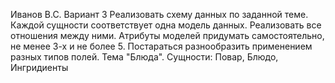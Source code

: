 Иванов В.С. Вариант 3
Реализовать схему данных по заданной теме. Каждой сущности соответствует одна модель данных.
Реализовать все отношения между ними. Атрибуты моделей придумать самостоятельно, не менее 3-х и не более 5. 
Постараться разнообразить применением разных типов полей.
Тема "Блюда". Сущности: Повар, Блюдо, Ингридиенты 
